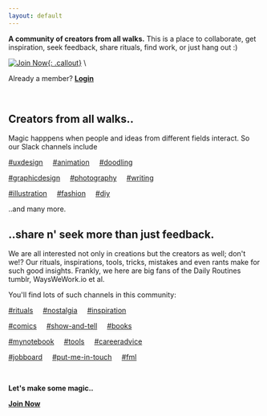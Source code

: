 ```yaml
---
layout: default
---
```


**A community of creators from all walks.** This is a place to collaborate, get inspiration, seek feedback, share rituals, find work, or just hang out :)


[![Join Now](/cdecaf/CTA.png){: .callout}](http://cdecaf.slack.com)   \\

Already a member? [**Login**](http://cdecaf.slack.com/login)

&nbsp;


## Creators from all walks..

Magic happpens when people and ideas from different fields interact. So our Slack channels include

[#uxdesign](http://) &nbsp; &nbsp;  [#animation](http://) &nbsp; &nbsp;  [#doodling](http://)


[#graphicdesign](http://) &nbsp; &nbsp;  [#photography](http://) &nbsp; &nbsp;  [#writing](http://)


[#illustration](http://) &nbsp; &nbsp;  [#fashion](http://) &nbsp; &nbsp;  [#diy](http://)

..and many more.



## ..share n' seek more than just feedback.

We are all interested not only in creations but the creators as well; don't we!? Our rituals, inspirations, tools, tricks, mistakes and even rants make for such good insights. Frankly, we here are big fans of the Daily Routines tumblr, WaysWeWork.io et al.


You'll find lots of such channels in this community:

[#rituals](http://) &nbsp; &nbsp;  [#nostalgia](http://) &nbsp; &nbsp;  [#inspiration](http://)


[#comics](http://) &nbsp; &nbsp;  [#show-and-tell](http://) &nbsp; &nbsp;  [#books](http://)


[#mynotebook](http://) &nbsp; &nbsp;  [#tools](http://) &nbsp; &nbsp;  [#careeradvice](http://)


[#jobboard](http://)  &nbsp; &nbsp; [#put-me-in-touch](http://) &nbsp; &nbsp;  [#fml](http://)

&nbsp;

**Let's make some magic..** 

[**Join Now**](http://cdecaf.slack.com)
